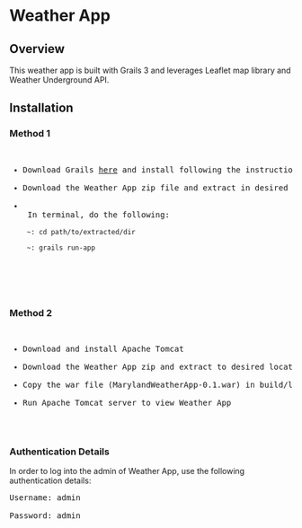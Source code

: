 # Weather App
## Overview
This weather app is built with Grails 3 and leverages Leaflet map library and Weather Underground API.

## Installation
### Method 1
<pre>
<ul>
<li>Download Grails <a href="grails.org">here</a> and install following the instruction on the website</li>
<li>Download the Weather App zip file and extract in desired location</li>
<li>
 In terminal, do the following:
 <code>
 ~: cd path/to/extracted/dir <br/>
 ~: grails run-app
 </code>
 </li>
</ul>
</pre>
### Method 2
<pre>
<ul>
<li>Download and install Apache Tomcat</li>
<li>Download the Weather App zip and extract to desired location</li>
<li>Copy the war file (MarylandWeatherApp-0.1.war) in build/libs to Apache Tomcat directory</li>
<li>Run Apache Tomcat server to view Weather App</li>
</ul>
</pre>

### Authentication Details
In order to log into the admin of Weather App, use the following authentication details:
<pre>
Username: admin <br />
Password: admin
</pre>
